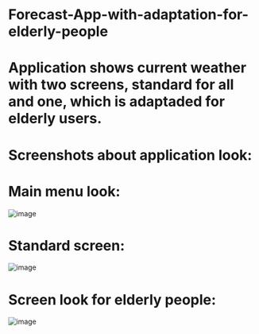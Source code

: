 # Forecast-App-with-adaptation-for-elderly-people
# Application shows current weather with two screens, standard for all and one, which is adaptaded for elderly users.
# Screenshots about application look:
# Main menu look:
![image](https://user-images.githubusercontent.com/61738820/114413879-a896c500-9bae-11eb-8960-a6391472fbc9.png)
# Standard screen:
![image](https://user-images.githubusercontent.com/61738820/114414457-1cd16880-9baf-11eb-9825-66af78d562f6.png)
# Screen look for elderly people:
![image](https://user-images.githubusercontent.com/61738820/114414571-383c7380-9baf-11eb-920a-88df8b543bc8.png)
